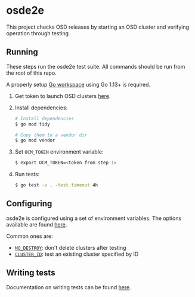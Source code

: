 # osde2e

This project checks OSD releases by starting an OSD cluster and verifying operation through testing

## Running
These steps run the osde2e test suite. All commands should be run from the root of this repo.

A properly setup [Go workspace](https://golang.org/doc/code.html#GOPATH) using Go 1.13+ is required.

1. Get token to launch OSD clusters [here](https://cloud.redhat.com/openshift/token).

2. Install dependencies:
    ```bash
    # Install dependencies
    $ go mod tidy

    # Copy them to a vendor dir
    $ go mod vendor
    ```
1. Set `OCM_TOKEN` environment variable:
    ```bash
    $ export OCM_TOKEN=<token from step 1>
    ```
4. Run tests:
    ```bash
    $ go test -v . -test.timeout 4h
    ```

## Configuring
osde2e is configured using a set of environment variables.
The options available are found [here](./docs/Options.md).

Common ones are:
- [`NO_DESTROY`](./docs/Options.md#no_destroy): don't delete clusters after testing
- [`CLUSTER_ID`](./docs/Options.md#cluster_id): test an existing cluster specified by ID

## Writing tests
Documentation on writing tests can be found [here](./docs/Writing-Tests.md).
